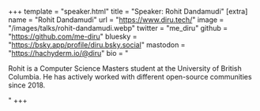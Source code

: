 +++
template = "speaker.html"
title = "Speaker: Rohit Dandamudi"
[extra]
  name = "Rohit Dandamudi"
  url = "https://www.diru.tech/"
  image = "/images/talks/rohit-dandamudi.webp"
  twitter = "me_diru"
  github = "https://github.com/me-diru"
  bluesky = "https://bsky.app/profile/diru.bsky.social"
  mastodon = "https://hachyderm.io/@diru"
  bio = "<p>Rohit is a Computer Science Masters student at the University of British Columbia. He has actively worked with different open-source communities since 2018.</p>"
+++
